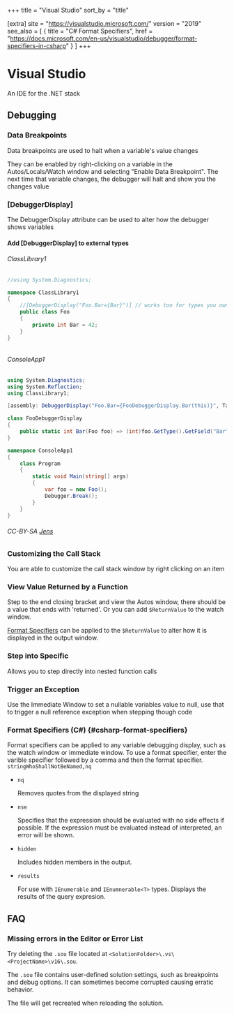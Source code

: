 +++
title = "Visual Studio"
sort_by = "title"

[extra]
site = "https://visualstudio.microsoft.com/"
version = "2019"
see_also = [
  { title = "C# Format Specifiers", href = "https://docs.microsoft.com/en-us/visualstudio/debugger/format-specifiers-in-csharp" }
]
+++

# Visual Studio
An IDE for the .NET stack

## Debugging

### Data Breakpoints

Data breakpoints are used to halt when a variable's value changes

They can be enabled by right-clicking on a variable in the Autos/Locals/Watch window and selecting "Enable Data Breakpoint". The next time that variable changes, the debugger will halt and show you the changes value

### [DebuggerDisplay]

The DebuggerDisplay attribute can be used to alter how the debugger shows variables

#### Add [DebuggerDisplay] to external types


###### ClassLibrary1
```cs
//using System.Diagnostics;

namespace ClassLibrary1
{
    //[DebuggerDisplay("Foo.Bar={Bar}")] // works too for types you own
    public class Foo
    {
        private int Bar = 42;
    }
}
```
######

###### ConsoleApp1
```cs
using System.Diagnostics;
using System.Reflection;
using ClassLibrary1;

[assembly: DebuggerDisplay("Foo.Bar={FooDebuggerDisplay.Bar(this)}", Target=typeof(Foo))]

class FooDebuggerDisplay
{
    public static int Bar(Foo foo) => (int)foo.GetType().GetField("Bar",BindingFlags.Instance|BindingFlags.NonPublic).GetValue(foo);
}

namespace ConsoleApp1
{
    class Program
    {
        static void Main(string[] args)
        {
            var foo = new Foo();
            Debugger.Break();
        }
    }
}
```
###### CC-BY-SA [Jens](https://stackoverflow.com/questions/4469001/can-the-debuggerdisplay-attribute-be-applied-to-types-one-doesnt-own)


### Customizing the Call Stack
You are able to customize the call stack window by right clicking on an item

### View Value Returned by a Function
Step to the end closing bracket and view the Autos window, there should be a value that ends with 'returned'. Or you can add `$ReturnValue` to the watch window.

[Format Specifiers](@/software/editors/visual_studio/_index.md#csharp-format-specifiers) can be applied to the `$ReturnValue` to alter how it is displayed in the output window.

### Step into Specific
Allows you to step directly into nested function calls

### Trigger an Exception
Use the Immediate Window to set a nullable variables value to null, use that to trigger a null reference exception when stepping though code

### Format Specifiers (C#) {#csharp-format-specifiers}
Format specifiers can be applied to any variable debugging display, such as the watch window or immediate window. To use a format specifier, enter the varible specifier followed by a comma and then the format specifier. `stringWhoShallNotBeNamed,nq`

- `nq`

  Removes quotes from the displayed string
  
- `nse`

  Specifies that the expression should be evaluated with no side effects if possible. If the expression must be evaluated instead of interpreted, an error will be shown.

- `hidden`

  Includes hidden members in the output.

- `results`

  For use with `IEnumerable` and `IEnumnerable<T>` types. Displays the results of the query expresion. 


## FAQ

### Missing errors in the Editor or Error List

Try deleting the `.sou` file located at `<SolutionFolder>\.vs\<ProjectName>\v16\.sou`.

The `.sou` file contains user-defined solution settings, such as breakpoints and debug options. It can sometimes become corrupted causing erratic behavior.

The file will get recreated when reloading the solution.